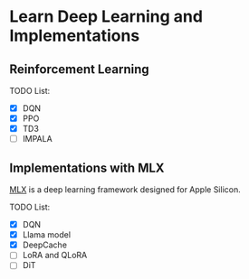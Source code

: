 # Learn Deep Learning and Implementations

## Reinforcement Learning
TODO List:
- [x] DQN
- [x] PPO
- [x] TD3
- [ ] IMPALA

## Implementations with MLX

[MLX](https://ml-explore.github.io/mlx/build/html/index.html) is a deep learning framework designed for Apple Silicon.

TODO List:
- [x] DQN
- [x] Llama model
- [x] DeepCache
- [ ] LoRA and QLoRA
- [ ] DiT
